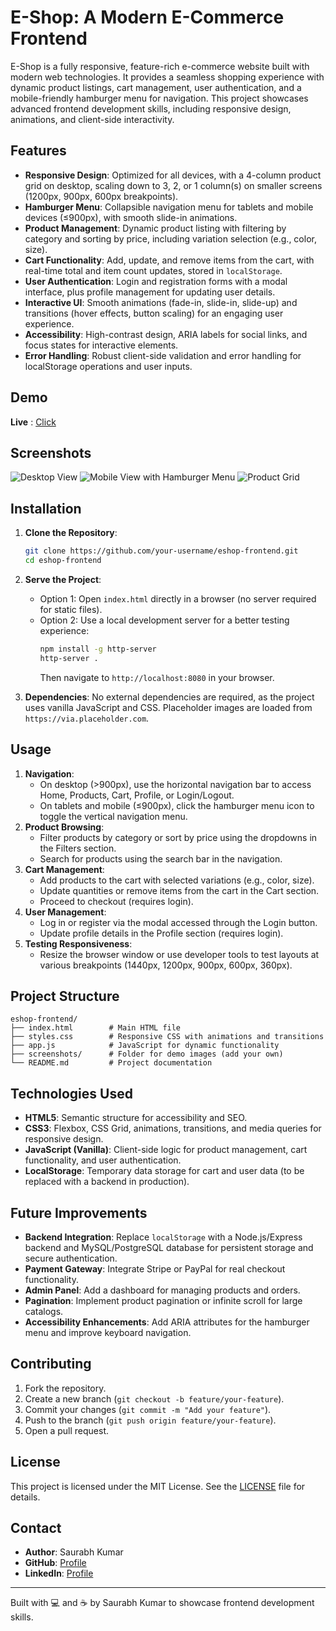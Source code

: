 # E-Shop: A Modern E-Commerce Frontend

E-Shop is a fully responsive, feature-rich e-commerce website built with modern web technologies. It provides a seamless shopping experience with dynamic product listings, cart management, user authentication, and a mobile-friendly hamburger menu for navigation. This project showcases advanced frontend development skills, including responsive design, animations, and client-side interactivity.

## Features

- **Responsive Design**: Optimized for all devices, with a 4-column product grid on desktop, scaling down to 3, 2, or 1 column(s) on smaller screens (1200px, 900px, 600px breakpoints).
- **Hamburger Menu**: Collapsible navigation menu for tablets and mobile devices (≤900px), with smooth slide-in animations.
- **Product Management**: Dynamic product listing with filtering by category and sorting by price, including variation selection (e.g., color, size).
- **Cart Functionality**: Add, update, and remove items from the cart, with real-time total and item count updates, stored in `localStorage`.
- **User Authentication**: Login and registration forms with a modal interface, plus profile management for updating user details.
- **Interactive UI**: Smooth animations (fade-in, slide-in, slide-up) and transitions (hover effects, button scaling) for an engaging user experience.
- **Accessibility**: High-contrast design, ARIA labels for social links, and focus states for interactive elements.
- **Error Handling**: Robust client-side validation and error handling for localStorage operations and user inputs.

## Demo
**Live** : [Click](https://github.com/mrsaurabh009)


## Screenshots

![Desktop View](screenshots/desktop.png)
![Mobile View with Hamburger Menu](screenshots/mobile.png)
![Product Grid](screenshots/product-grid.png)

## Installation

1. **Clone the Repository**:
   ```bash
   git clone https://github.com/your-username/eshop-frontend.git
   cd eshop-frontend
   ```

2. **Serve the Project**:
   - Option 1: Open `index.html` directly in a browser (no server required for static files).
   - Option 2: Use a local development server for a better testing experience:
     ```bash
     npm install -g http-server
     http-server .
     ```
     Then navigate to `http://localhost:8080` in your browser.

3. **Dependencies**: No external dependencies are required, as the project uses vanilla JavaScript and CSS. Placeholder images are loaded from `https://via.placeholder.com`.

## Usage

1. **Navigation**:
   - On desktop (>900px), use the horizontal navigation bar to access Home, Products, Cart, Profile, or Login/Logout.
   - On tablets and mobile (≤900px), click the hamburger menu icon to toggle the vertical navigation menu.
2. **Product Browsing**:
   - Filter products by category or sort by price using the dropdowns in the Filters section.
   - Search for products using the search bar in the navigation.
3. **Cart Management**:
   - Add products to the cart with selected variations (e.g., color, size).
   - Update quantities or remove items from the cart in the Cart section.
   - Proceed to checkout (requires login).
4. **User Management**:
   - Log in or register via the modal accessed through the Login button.
   - Update profile details in the Profile section (requires login).
5. **Testing Responsiveness**:
   - Resize the browser window or use developer tools to test layouts at various breakpoints (1440px, 1200px, 900px, 600px, 360px).

## Project Structure

```
eshop-frontend/
├── index.html        # Main HTML file
├── styles.css        # Responsive CSS with animations and transitions
├── app.js            # JavaScript for dynamic functionality
├── screenshots/      # Folder for demo images (add your own)
└── README.md         # Project documentation
```

## Technologies Used

- **HTML5**: Semantic structure for accessibility and SEO.
- **CSS3**: Flexbox, CSS Grid, animations, transitions, and media queries for responsive design.
- **JavaScript (Vanilla)**: Client-side logic for product management, cart functionality, and user authentication.
- **LocalStorage**: Temporary data storage for cart and user data (to be replaced with a backend in production).

## Future Improvements

- **Backend Integration**: Replace `localStorage` with a Node.js/Express backend and MySQL/PostgreSQL database for persistent storage and secure authentication.
- **Payment Gateway**: Integrate Stripe or PayPal for real checkout functionality.
- **Admin Panel**: Add a dashboard for managing products and orders.
- **Pagination**: Implement product pagination or infinite scroll for large catalogs.
- **Accessibility Enhancements**: Add ARIA attributes for the hamburger menu and improve keyboard navigation.

## Contributing

1. Fork the repository.
2. Create a new branch (`git checkout -b feature/your-feature`).
3. Commit your changes (`git commit -m "Add your feature"`).
4. Push to the branch (`git push origin feature/your-feature`).
5. Open a pull request.

## License

This project is licensed under the MIT License. See the [LICENSE](LICENSE) file for details.

## Contact

- **Author**: Saurabh Kumar
- **GitHub**: [Profile](https://github.com/mrsaurabh009)
- **LinkedIn**: [Profile](https://www.linkedin.com/in/mrsaurabh009)

---

Built with 💻 and ☕ by Saurabh Kumar to showcase frontend development skills.
